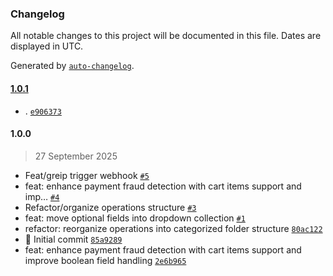### Changelog

All notable changes to this project will be documented in this file. Dates are displayed in UTC.

Generated by [`auto-changelog`](https://github.com/CookPete/auto-changelog).

#### [1.0.1](https://github.com/gre-dev/n8n-nodes-greip/compare/1.0.0...1.0.1)

- . [`e906373`](https://github.com/gre-dev/n8n-nodes-greip/commit/e90637385da63a7329a7eaae89b4d7945842d173)

#### 1.0.0

> 27 September 2025

- Feat/greip trigger webhook [`#5`](https://github.com/gre-dev/n8n-nodes-greip/pull/5)
- feat: enhance payment fraud detection with cart items support and imp… [`#4`](https://github.com/gre-dev/n8n-nodes-greip/pull/4)
- Refactor/organize operations structure [`#3`](https://github.com/gre-dev/n8n-nodes-greip/pull/3)
- feat: move optional fields into dropdown collection [`#1`](https://github.com/gre-dev/n8n-nodes-greip/pull/1)
- refactor: reorganize operations into categorized folder structure [`80ac122`](https://github.com/gre-dev/n8n-nodes-greip/commit/80ac122a73a78c5be1b4628447965301cf69dbc5)
- 🎉 Initial commit [`85a9289`](https://github.com/gre-dev/n8n-nodes-greip/commit/85a928975907a902c0733f5dfded04876b59dd55)
- feat: enhance payment fraud detection with cart items support and improve boolean field handling [`2e6b965`](https://github.com/gre-dev/n8n-nodes-greip/commit/2e6b965987b2c63e58e834af4e0f9c8bb035536b)
